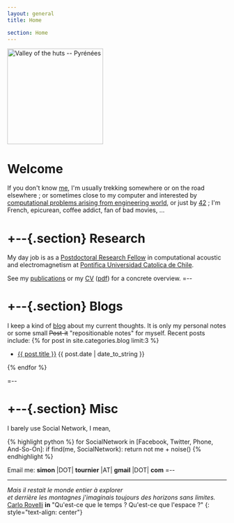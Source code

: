 ```yaml
---
layout: general
title: Home

section: Home
---
```


<img class='inset right' src='/images/mountain.jpg' title='simon'
alt='Valley of the huts -- Pyrénées' width='220px' />

Welcome
=======

If you don't know [me](/about/), I'm
usually
trekking somewhere
or on the road elsewhere ;
or sometimes  close to my computer
and interested by
[computational problems arising from engineering world](/work/),
or just by [42](/code/) ;
I'm French, epicurean, coffee addict,
fan of bad movies, ...


+--{.section}
Research
========
My day job is as a [Postdoctoral Research Fellow](/work/)
in computational acoustic and electromagnetism
at [Pontifica Universidad Catolica de Chile](http://www.puc.cl).

See my
[publications](/work/pub.html)
or my [CV](/about/CV.html) ([pdf](/about/CV_tournier.pdf))
for a concrete overview.
=--

+--{.section}
Blogs
=====
I keep a kind of [blog](/blog) about my current thoughts.
It is only my personal notes
or some small <s>Post-it</s> "repositionable notes" for myself.
Recent posts include:
{% for post in site.categories.blog limit:3 %}
<ul class="compact recent">
<li>
	<a href="{{ post.url }}" title="{{ post.excerpt }}">{{ post.title }}</a>
	<span class="date">{{ post.date | date_to_string }}</span>
</li>
</ul>
{% endfor %}
<!-- try to make this compact list in pure markdown. -->
<!-- {% for post in site.categories.blog limit:3 %} -->
<!-- * [{{ post.title }}]({{ post.url }}) -->
<!-- {% endfor %} -->

=--

+--{.section}
Misc
=====
I barely use Social Network,
I mean,

{% highlight python %}
for SocialNetwork in [Facebook, Twitter, Phone, And-So-On]:
    if find(me, SocialNetwork):
        return not me + noise()
{% endhighlight %}

Email me: **simon** |DOT| **tournier** |AT| **gmail** |DOT| **com**
=--

- - - -
*Mais il restait le monde entier à explorer*  
*et derrière les montagnes*
*j'imaginais toujours des horizons sans limites.*  
[Carlo Rovelli](http://www.cpt.univ-mrs.fr/~rovelli)
**in** "Qu'est-ce que le temps ? Qu'est-ce que l'espace ?"
{: style="text-align: center"}
